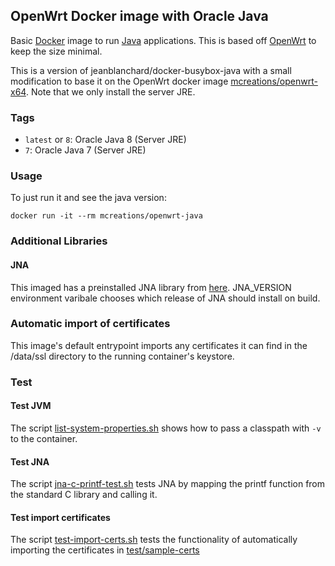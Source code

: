 ## OpenWrt Docker image with Oracle Java

Basic [Docker](https://www.docker.com/) image to run
[Java](https://www.java.com/) applications.  This is based off
[OpenWrt](http://openwrt.org/) to keep the size minimal.

This is a version of jeanblanchard/docker-busybox-java with a small
modification to base it on the OpenWrt docker image
[mcreations/openwrt-x64](https://registry.hub.docker.com/u/mcreations/openwrt-x64/).
Note that we only install the server JRE.

### Tags

* `latest` or `8`: Oracle Java 8 (Server JRE)
* `7`: Oracle Java 7 (Server JRE)

### Usage

To just run it and see the java version:

```
docker run -it --rm mcreations/openwrt-java
```

### Additional Libraries
#### JNA
This imaged has a preinstalled JNA library from [here](https://github.com/twall/jna).
JNA_VERSION environment varibale chooses which release of JNA should install on build.

### Automatic import of certificates
This image's default entrypoint imports any certificates it can find in the /data/ssl directory to the running container's keystore.

### Test
#### Test JVM
The script [list-system-properties.sh](test/list-system-properties.sh)
shows how to pass a classpath with `-v` to the container.
#### Test JNA
The script [jna-c-printf-test.sh](test/jna-c-printf-test.sh) tests JNA by mapping the printf function from the standard C library and calling it.
#### Test import certificates
The script [test-import-certs.sh](test/test-import-certs.sh) tests the functionality of automatically importing the certificates in [test/sample-certs](test/sample-certs)
